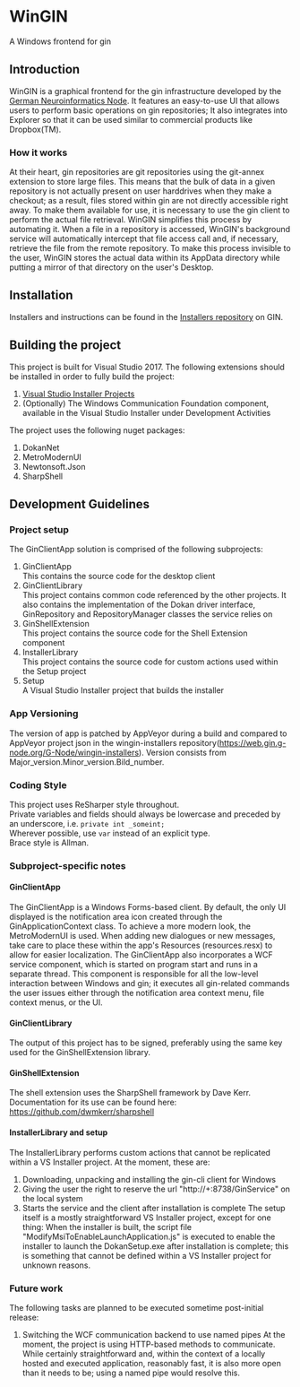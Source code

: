# WinGIN
A Windows frontend for gin

## Introduction
WinGIN is a graphical frontend for the gin infrastructure developed by the [German Neuroinformatics Node](http://www.g-node.org/).  It features an easy-to-use UI that allows users to perform basic operations on gin repositories; It also integrates into Explorer so that it can be used similar to commercial products like Dropbox(TM).

### How it works
At their heart, gin repositories are git repositories using the git-annex extension to store large files. This means that the bulk of data in a given repository is not actually present on user harddrives when they make a checkout; as a result, files stored within gin are not directly accessible right away. To make them available for use, it is necessary to use the gin client to perform the actual file retrieval. 
WinGIN simplifies this process by automating it. When a file in a repository is accessed, WinGIN's background service will automatically intercept that file access call and, if necessary, retrieve the file from the remote repository.
To make this process invisible to the user, WinGIN stores the actual data within its AppData directory while putting a mirror of that directory on the user's Desktop. 

## Installation

Installers and instructions can be found in the [Installers repository](https://web.gin.g-node.org/G-Node/wingin-installers) on GIN.

## Building the project

This project is built for Visual Studio 2017. The following extensions should be installed in order to fully build the project:
1. [Visual Studio Installer Projects](https://marketplace.visualstudio.com/items?itemName=VisualStudioProductTeam.MicrosoftVisualStudio2017InstallerProjects)
2. (Optionally) The Windows Communication Foundation component, available in the Visual Studio Installer under Development Activities

The project uses the following nuget packages:
1. DokanNet 
2. MetroModernUI
4. Newtonsoft.Json
5. SharpShell

## Development Guidelines
### Project setup
The GinClientApp solution is comprised of the following subprojects:
1. GinClientApp  
This contains the source code for the desktop client
2. GinClientLibrary  
This project contains common code referenced by the other projects. It also contains the implementation of the Dokan driver interface, GinRepository and RepositoryManager classes the service relies on
3. GinShellExtension  
This project contains the source code for the Shell Extension component
4. InstallerLibrary  
This project contains the source code for custom actions used within the Setup project
5. Setup  
A Visual Studio Installer project that builds the installer

### App Versioning
The version of app is patched by AppVeyor during a build and compared to AppVeyor project json in the wingin-installers repository(https://web.gin.g-node.org/G-Node/wingin-installers). Version consists from Major_version.Minor_version.Bild_number.

### Coding Style
This project uses ReSharper style throughout.  
Private variables and fields should always be lowercase and preceded by an underscore, i.e. `private int _someint;`  
Wherever possible, use `var` instead of an explicit type.  
Brace style is Allman.  

### Subproject-specific notes
#### GinClientApp
The GinClientApp is a Windows Forms-based client. By default, the only UI displayed is the notification area icon created through the GinApplicationContext class. To achieve a more modern look, the MetroModernUI is used.
When adding new dialogues or new messages, take care to place these within the app's Resources (resources.resx) to allow for easier localization.
The GinClientApp also incorporates a WCF service component, which is started on program start and runs in a separate thread.
This component is responsible for all the low-level interaction between Windows and gin; it executes all gin-related commands the user issues either through the notification area context menu, file context menus, or the UI.
#### GinClientLibrary
The output of this project has to be signed, preferably using the same key used for the GinShellExtension library.
#### GinShellExtension
The shell extension uses the SharpShell framework by Dave Kerr. Documentation for its use can be found here: https://github.com/dwmkerr/sharpshell
#### InstallerLibrary and setup
The InstallerLibrary performs custom actions that cannot be replicated within a VS Installer project. At the moment, these are:
1. Downloading, unpacking and installing the gin-cli client for Windows
2. Giving the user the right to reserve the url "http://+:8738/GinService" on the local system
3. Starts the service and the client after installation is complete
The setup itself is a mostly straightforward VS Installer project, except for one thing: When the installer is built, the script file "ModifyMsiToEnableLaunchApplication.js" is executed to enable the installer to launch the DokanSetup.exe after installation is complete; this is something that cannot be defined within a VS Installer project for unknown reasons.

### Future work
The following tasks are planned to be executed sometime post-initial release:
1. Switching the WCF communication backend to use named pipes
At the moment, the project is using HTTP-based methods to communicate. While certainly straightforward and, within the context of a locally hosted and executed application, reasonably fast, it is also more open than it needs to be; using a named pipe would resolve this.
